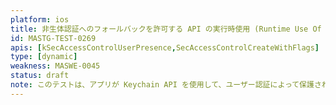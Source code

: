```yaml
---
platform: ios
title: 非生体認証へのフォールバックを許可する API の実行時使用 (Runtime Use Of APIs Allowing Fallback to Non-Biometric Authentication)
id: MASTG-TEST-0269
apis: [kSecAccessControlUserPresence,SecAccessControlCreateWithFlags]
type: [dynamic]
weakness: MASWE-0045
status: draft
note: このテストは、アプリが Keychain API を使用して、ユーザー認証によって保護されるべき機密リソース (トークン、キーなど) にアクセスするかどうかを動的にチェックします。生体認証ではなくユーザーのパスコードに依存したり、生体認証が失敗した際にデバイスのパスコードにフォールバックを許可します。
---
```

